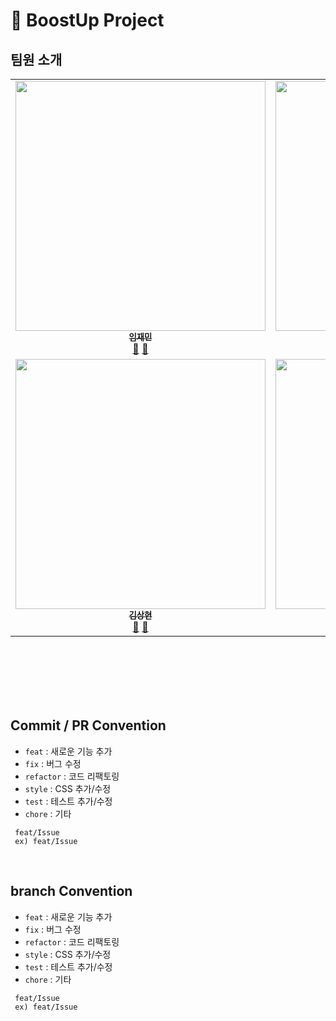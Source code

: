 # 🚀 BoostUp Project
## 팀원 소개

<!-- ALL-CONTRIBUTORS-LIST:START - Do not remove or modify this section -->
<!-- prettier-ignore-start -->
<!-- markdownlint-disable -->
<table>
  <tbody>
    <tr>
      <td align="center"><a href="https://github.com/LimJaeminZ"><img src="https://user-images.githubusercontent.com/96826217/207522331-6c49b2ed-c7a9-45df-9e9d-c2442f5307de.jpg" width="400px;" alt=""/><br /><sub><b>임재민</b></sub></a><br /><a href="https://github.com/boostup-project/boostup-project/commits?author=LimJaeminZ" title="Documentation">📖</a> <a href="https://github.com/boostup-project/boostup-project/pulls?q=is%3Apr+author%3ALimJaeminZ" title="Pull Requests">🏡</a></td>           
      <td align="center"><a href="https://github.com/Quartz614"><img src="https://user-images.githubusercontent.com/96826217/207523159-7ac7ebf8-1e77-4f11-b1f4-b25f8a53125f.jpeg" width="400px;" alt=""/><br /><sub><b>주석영</b></sub></a><br /><a href="https://github.com/boostup-project/boostup-project/commits?author=Quartz614" title="Documentation">📖</a> <a href="https://github.com/boostup-project/boostup-project/pulls?q=is%3Apr+author%3AQuartz614" title="Pull Requests">🏡</a></td>           
      <td align="center"><a href="https://github.com/Mozzi327"><img src="https://user-images.githubusercontent.com/96826217/207523663-38ca521d-cb3e-4510-a010-6eb411d5d557.png" width="400px;" alt=""/><br /><sub><b>조경민</b></sub></a><br /><a href="https://github.com/boostup-project/boostup-project/commits?author=Mozzi327" title="Documentation">📖</a> <a href="https://github.com/boostup-project/boostup-project/pulls?q=is%3Apr+author%3AMozzi327" title="Pull Requests">🏡</a></td>          
      <td align="center"><a href="https://github.com/LeeGoh"><img src="https://user-images.githubusercontent.com/96826217/207792292-34598bae-eaa1-49b9-93c6-6d45aaf94c60.jpg" width="400px;" alt=""/><br /><sub><b>
이규리</b></sub></a><br /><a href="https://github.com/boostup-project/boostup-project/commits?author=LeeGoh" title="Documentation">📖</a> <a href="https://github.com/boostup-project/boostup-project/pulls?q=is%3Apr+author%3ALeeGoh" title="Pull Requests">🏡</a></td>
    </tr>  
    <tr>
      <td align="center"><a href="https://github.com/headring"><img src="https://user-images.githubusercontent.com/96826217/207904534-1b51be90-97d4-42b6-af66-c06c06c4aad7.jpg" width="400px;" alt=""/><br /><sub><b>김상현</b></sub></a><br /><a href="https://github.com/boostup-project/boostup-project/commits?author=headring" title="Documentation">📖</a> <a href="https://github.com/boostup-project/boostup-project/pulls?q=is%3Apr+author%3Aheadring" title="Pull Requests">🏡</a></td>      
      <td align="center"><a href="https://github.com/skynotlimit"><img src="https://user-images.githubusercontent.com/96826217/208035141-339ad699-3832-43be-b271-4ce62c1d18e9.jpg" width="400px;" alt=""/><br /><sub><b>
정하늘</b></sub></a><br /><a href="https://github.com/boostup-project/boostup-project/commits?author=skynotlimit" title="Documentation">📖</a> <a href="https://github.com/boostup-project/boostup-project/pulls?q=is%3Apr+author%3Askynotlimit" title="Pull Requests">🏡</a></td>
      <td align="center"><a href="https://github.com/hun0613"><img src="https://user-images.githubusercontent.com/96826217/208045253-b965dd66-1409-4886-b92a-28de96ca7a0c.png" width="400px;" alt=""/><br /><sub><b>박성훈</b></sub></a><br /><a href="https://github.com/boostup-project/boostup-project/commits?author=hun0613" title="Documentation">📖</a> <a href="https://github.com/boostup-project/boostup-project/pulls?q=is%3Apr+author%3Ahun0613" title="Pull Requests">🏡</a></td>
       <td align="center"><a href="https://github.com/roin09"><img src="https://user-images.githubusercontent.com/96826217/208049822-676e9127-fe7b-4e25-af34-8e84d69ee1d0.jpg" width="400px;" alt=""/><br /><sub><b>김다혜</b></sub></a><br /><a href="https://github.com/boostup-project/boostup-project/commits?author=roin09" title="Documentation">📖</a> <a href="https://github.com/boostup-project/boostup-project/pulls?q=is%3Apr+author%3Aroin09" title="Pull Requests">🏡</a></td>
    </tr>
  </tbody>
</table>

<!-- markdownlint-restore -->
<!-- prettier-ignore-end -->

<!-- ALL-CONTRIBUTORS-LIST:END -->

<br><br><br><br>
<br>

## Commit / PR Convention
- `feat` : 새로운 기능 추가
- `fix` : 버그 수정
- `refactor` : 코드 리팩토링
- `style` : CSS 추가/수정
- `test` : 테스트 추가/수정
- `chore` : 기타

```
 feat/Issue
 ex) feat/Issue
```

<br>

## branch Convention
- `feat` : 새로운 기능 추가
- `fix` : 버그 수정
- `refactor` : 코드 리팩토링
- `style` : CSS 추가/수정
- `test` : 테스트 추가/수정
- `chore` : 기타

```
 feat/Issue
 ex) feat/Issue
```

